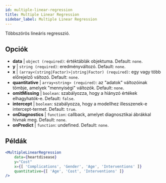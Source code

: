 ```yaml
---
id: multiple-linear-regression
title: Multiple Linear Regression
sidebar_label: Multiple Linear Regression
---
```


Többszörös lineáris regresszió.

## Opciók

* __data__ | `object (required)`: értéktáblák objektuma. Default: `none`.
* __y__ | `string (required)`: eredményváltozó. Default: `none`.
* __x__ | `(array<(string|Factor)>|string|Factor) (required)`: egy vagy több előrejelző változó. Default: `none`.
* __quantitative__ | `array<string> (required)`: az "adatok" változóinak tömbje, amelyek "mennyiségi" változók. Default: `none`.
* __omitMissing__ | `boolean`: szabályozza, hogy a hiányzó értékek elhagyhatók-e. Default: `false`.
* __intercept__ | `boolean`: szabályozza, hogy a modellhez illesszenek-e intercept-termet. Default: `true`.
* __onDiagnostics__ | `function`: callback, amelyet diagnosztikai ábrákkal hívnak meg. Default: `none`.
* __onPredict__ | `function`: undefined. Default: `none`.


## Példák

```jsx live
<MultipleLinearRegression 
    data={heartdisease} 
    y="Cost"
    x={[ 'Complications', 'Gender', 'Age', 'Interventions' ]}
    quantitative={[ 'Age', 'Cost', 'Interventions' ]}
/>
```

